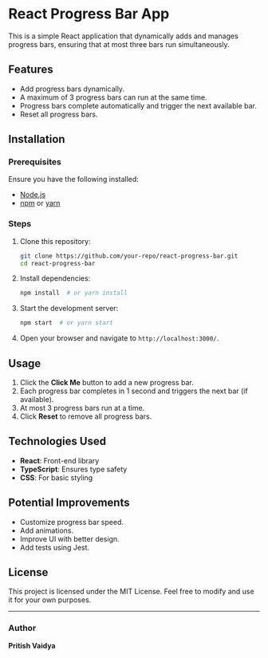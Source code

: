 # React Progress Bar App

This is a simple React application that dynamically adds and manages progress bars, ensuring that at most three bars run
simultaneously.

## Features

- Add progress bars dynamically.
- A maximum of 3 progress bars can run at the same time.
- Progress bars complete automatically and trigger the next available bar.
- Reset all progress bars.

## Installation

### Prerequisites

Ensure you have the following installed:

- [Node.js](https://nodejs.org/)
- [npm](https://www.npmjs.com/) or [yarn](https://yarnpkg.com/)

### Steps

1. Clone this repository:
   ```sh
   git clone https://github.com/your-repo/react-progress-bar.git
   cd react-progress-bar
   ```
2. Install dependencies:
   ```sh
   npm install  # or yarn install
   ```
3. Start the development server:
   ```sh
   npm start  # or yarn start
   ```
4. Open your browser and navigate to `http://localhost:3000/`.

## Usage

1. Click the **Click Me** button to add a new progress bar.
2. Each progress bar completes in 1 second and triggers the next bar (if available).
3. At most 3 progress bars run at a time.
4. Click **Reset** to remove all progress bars.

## Technologies Used

- **React**: Front-end library
- **TypeScript**: Ensures type safety
- **CSS**: For basic styling

## Potential Improvements

- Customize progress bar speed.
- Add animations.
- Improve UI with better design.
- Add tests using Jest.

## License

This project is licensed under the MIT License. Feel free to modify and use it for your own purposes.

---

### Author

**Pritish Vaidya**
